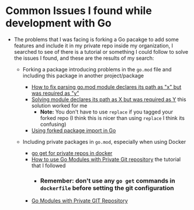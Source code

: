 # Common Issues I found while development with Go

- The problems that I was facing is forking a Go pacakge to add some features and include it in my private repo inside my organization, I searched to see of there is a tutorial or something I could follow to solve the issues I found, and these are the results of my search:
	- Forking a package introducing problems in the `go.mod` file and including this package in another project/package
		- [How to fix parsing go.mod module declares its path as "x" but was required as "y"](https://stackoverflow.com/questions/61311436/how-to-fix-parsing-go-mod-module-declares-its-path-as-x-but-was-required-as-y)
		- [Solving module declares its path as X but was required as Y](https://markcz.wordpress.com/2020/04/14/solving-module-declares-its-path-as-x-but-was-required-as-y/) this solution worked for me
			- **Note:** You don't have to use `replace` if you tagged your forked repo (I think this is nicer than using `replace` I think its confusing)
		- [Using forked package import in Go](https://stackoverflow.com/questions/14323872/using-forked-package-import-in-go)

	- Including private packages in `go.mod`, especially when using Docker
		- [go get for private repos in docker](https://divan.dev/posts/go_get_private/)
		- [How to use Go Modules with Private Git repository](https://dev.to/gopher/how-to-use-go-modules-with-private-git-repository-53b4) the tutorial that I followed
			- ### Remember: don't use any `go get` commands in `dockerfile` before setting the git configuration 
		- [Go Modules with Private GIT Repository](https://medium.com/swlh/go-modules-with-private-git-repository-3940b6835727)
	

